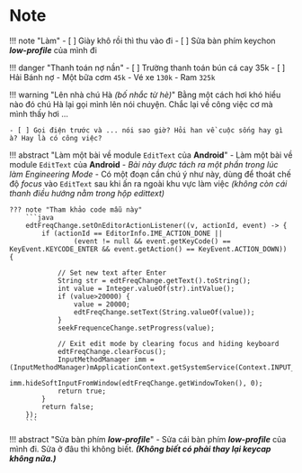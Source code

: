 # Note

!!! note "Làm"
    - [ ] Giày khô rồi thì thu vào đi
    - [ ] Sửa bàn phím keychon __*low-profile*__ của mình đi

!!! danger "Thanh toán nợ nần"
    - [ ] Trường thanh toán bún cá cay 35k
    - [ ] Hải Bánh nợ
        - Một bữa cơm `45k`
        - Vé xe `130k`
        - Ram `325k`


!!! warning "Lên nhà chú Hà _(bố nhắc từ hè)_"
    Bằng một cách hơi khó hiểu nào đó chú Hà lại gọi mình lên nói chuyện. Chắc lại về công việc cơ mà mình thấy hơi ...

    - [ ] Gọi điện trước và ... nói sao giờ? Hỏi han về cuộc sống hay gì à? Hay là có công việc?

!!! abstract "Làm một bài về module `EditText` của __Android__"
    - Làm một bài về module `EditText` của __Android__
    - _Bài này được tách ra một phần trong lúc làm Engineering Mode_
    - Có một đoạn cần chú ý như này, dùng để thoát chế độ _focus_ vào `EditText` sau khi ấn ra ngoài khu vực làm việc _(không còn cái thanh điều hướng nằm trong hộp edittext)_

    ??? note "Tham khảo code mẫu này"
        ```java
        edtFreqChange.setOnEditorActionListener((v, actionId, event) -> {
            if (actionId == EditorInfo.IME_ACTION_DONE ||
                    (event != null && event.getKeyCode() == KeyEvent.KEYCODE_ENTER && event.getAction() == KeyEvent.ACTION_DOWN)) {

                // Set new text after Enter
                String str = edtFreqChange.getText().toString();
                int value = Integer.valueOf(str).intValue();
                if (value>20000) {
                    value = 20000;
                    edtFreqChange.setText(String.valueOf(value));
                }
                seekFrequenceChange.setProgress(value);

                // Exit edit mode by clearing focus and hiding keyboard
                edtFreqChange.clearFocus();
                InputMethodManager imm = (InputMethodManager)mApplicationContext.getSystemService(Context.INPUT_METHOD_SERVICE);
                imm.hideSoftInputFromWindow(edtFreqChange.getWindowToken(), 0);
                return true;
            }
            return false;
        });
        ```

!!! abstract "Sửa bàn phím ___low-profile___"
    - Sửa cái bàn phím ___low-profile___ của mình đi. Sửa ở đâu thì không biết. ___(Không biết có phải thay lại keycap không nữa.)___
